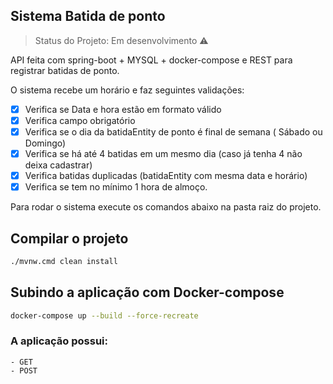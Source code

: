 ## Sistema Batida de ponto

> Status do Projeto: Em desenvolvimento :warning:

API feita com spring-boot + MYSQL + docker-compose e REST para registrar batidas de ponto.

O sistema recebe um horário e faz seguintes validações:
- [X] Verifica se Data e hora estão em formato válido
- [X] Verifica campo obrigatório
- [X] Verifica se o dia da batidaEntity de ponto é final de semana ( Sábado ou Domingo)
- [X] Verifica se há até 4 batidas em um mesmo dia (caso já tenha 4 não deixa cadastrar)
- [X] Verifica batidas duplicadas (batidaEntity com mesma data e horário)
- [X] Verifica se tem no mínimo 1 hora de almoço.

Para rodar o sistema execute os comandos abaixo na pasta raiz do projeto.


## Compilar o projeto
```sh
./mvnw.cmd clean install
```

## Subindo a aplicação com Docker-compose
```sh
docker-compose up --build --force-recreate
```
### A aplicação possui:
    - GET  
    - POST
